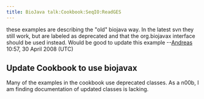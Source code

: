 ```yaml
---
title: BioJava talk:Cookbook:SeqIO:ReadGES
---
```


these examples are describing the "old" biojava way. In the latest svn
they still work, but are labeled as deprecated and that the org.biojavax
interface should be used instead. Would be good to update this
example --[Andreas](User:Andreas "wikilink") 10:57, 30 April 2008 (UTC)

Update Cookbook to use biojavax
-------------------------------

Many of the examples in the cookbook use deprecated classes. As a n00b,
I am finding documentation of updated classes is lacking.
